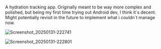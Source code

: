 A hydration tracking app. Originally meant to be way more complex and polished, but being my first time trying out Android dev, I think it´s decent. Might potentially revisit in the future to implement what i couldn´t manage now.


![Screenshot_20250131-222741](https://github.com/user-attachments/assets/3f5231a3-c507-4946-a160-42f94630e232)



![Screenshot_20250131-222801](https://github.com/user-attachments/assets/7dab614d-d004-4067-b47f-b2d2959ac736)
